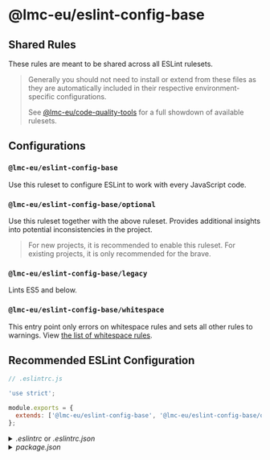 # @lmc-eu/eslint-config-base

## Shared Rules

These rules are meant to be shared across all ESLint rulesets.

> Generally you should not need to install or extend from these files as they are automatically included in their respective environment-specific configurations.
>
> See [@lmc-eu/code-quality-tools][cqt-home] for a full showdown of available rulesets.

## Configurations

### `@lmc-eu/eslint-config-base`

Use this ruleset to configure ESLint to work with every JavaScript code.

### `@lmc-eu/eslint-config-base/optional`

Use this ruleset together with the above ruleset. Provides additional insights into potential inconsistencies in the project.

> For new projects, it is recommended to enable this ruleset. For existing projects, it is only recommended for the brave.

### `@lmc-eu/eslint-config-base/legacy`

Lints ES5 and below.

### `@lmc-eu/eslint-config-base/whitespace`

This entry point only errors on whitespace rules and sets all other rules to warnings. View [the list of whitespace rules](https://github.com/airbnb/javascript/blob/master/packages/eslint-config-airbnb-base/whitespace.js).

## Recommended ESLint Configuration

```js
// .eslintrc.js

'use strict';

module.exports = {
  extends: ['@lmc-eu/eslint-config-base', '@lmc-eu/eslint-config-base/optional'],
};
```

<details>
<summary><i>.eslintrc</i> or <i>.eslintrc.json</i></summary>

```json
{
  "extends": ["@lmc-eu/eslint-config-base", "@lmc-eu/eslint-config-base/optional"]
}
```

</details>

<details>
<summary><i>package.json</i></summary>

```json
{
  "eslintConfig": {
    "extends": ["@lmc-eu/eslint-config-base", "@lmc-eu/eslint-config-base/optional"]
  }
}
```

It is also recommended that you lint the whole project folder (that is `npx eslint .`) instead of just
some folders (that is. `npx eslint src test`) and create an _.eslintignore_ file excluding any unwanted
lint folders. Doing so will allow new directories to be created without worrying about having to update your
tools to lint the new directory.

```ini
# .eslintignore

node_modules

# NOTE:
# The following directives are only relevant when linting the whole
# project directory, ie. running `eslint .` ⚠️

# If you compile JavaScript into some output folder, exclude it here
dist

# Highly recommended to re-include JavaScript dotfiles to lint them
# (This will cause .eslintrc.js to be linted by ESLint 🤘)
!.*.js

# Some tools use this pattern for their configuration files. Lint them!
!*.config.js
```

## License

See the [LICENSE](LICENSE) file for information.

[cqt-home]: https://github.com/lmc-eu/code-quality-tools
